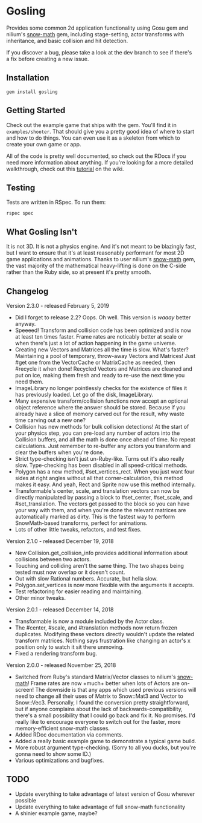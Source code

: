# Gosling

Provides some common 2d application functionality using Gosu gem and nilium's [snow-math](https://github.com/nilium/ruby-snowmath) gem, including stage-setting, actor transforms with inheritance, and basic collision and hit detection.

If you discover a bug, please take a look at the dev branch to see if there's a fix before creating a new issue.

## Installation

```
gem install gosling
```

## Getting Started

Check out the example game that ships with the gem. You'll find it in `examples/shooter`. That should give you a pretty good idea of where to start and how to do things. You can even use it as a skeleton from which to create your own game or app.

All of the code is pretty well documented, so check out the RDocs if you need more information about anything. If you're looking for a more detailed walkthrough, check out this [tutorial](https://github.com/flashguardian13/gosling/wiki/Tutorial) on the wiki.

## Testing

Tests are written in RSpec. To run them:

```
rspec spec
```

## What Gosling Isn't

It is not 3D. It is not a physics engine. And it's not meant to be blazingly fast, but I want to ensure that it's at least reasonably performant for most 2D game applications and animations. Thanks to user nilium's [snow-math](https://github.com/nilium/ruby-snowmath) gem, the vast majority of the mathematical heavy-lifting is done on the C-side rather than the Ruby side, so at present it's pretty smooth.

## Changelog

Version 2.3.0 - released February 5, 2019
- Did I forget to release 2.2? Oops. Oh well. This version is _waaay_ better anyway.
- Speeeed! Transform and collision code has been optimized and is now at least ten times faster. Frame rates are noticably better at scale or when there's just a lot of action happening in the game universe.
- Creating new Vectors and Matrices all the time is slow. What's faster? Maintaining a pool of temporary, throw-away Vectors and Matrices! Just #get one from the VectorCache or MatrixCache as needed, then #recycle it when done! Recycled Vectors and Matrices are cleaned and put on ice, making them fresh and ready to re-use the next time you need them.
- ImageLibrary no longer pointlessly checks for the existence of files it has previously loaded. Let go of the disk, ImageLibrary.
- Many expensive transform/collision functions now accept an optional object reference where the answer should be stored. Because if you already have a slice of memory carved out for the result, why waste time carving out a new one?
- Collision has new methods for bulk collision detections! At the start of your physics step, you can pre-load any number of actors into the Collision buffers, and all the math is done once ahead of time. No repeat calculations. Just remember to re-buffer any actors you transform and clear the buffers when you're done.
- Strict type-checking isn't just un-Ruby-like. Turns out it's also really slow. Type-checking has been disabled in all speed-critical methods.
- Polygon has a new method, #set_vertices_rect. When you just want four sides at right angles without all that corner-calculation, this method makes it easy. And yeah, Rect and Sprite now use this method internally.
- Transformable's center, scale, and translation vectors can now be directly manipulated by passing a block to #set_center, #set_scale, and #set_translation. The vectors get passed to the block so you can have your way with them, and when you're done the relevant matrices are automatically marked as dirty. This is the fastest way to perform SnowMath-based transforms, perfect for animations.
- Lots of other little tweaks, refactors, and test fixes.

Version 2.1.0 - released December 19, 2018
- New Collision.get_collision_info provides additional information about collisions between two actors.
- Touching and colliding aren't the same thing. The two shapes being tested must now overlap or it doesn't count.
- Out with slow Rational numbers. Accurate, but hella slow.
- Polygon.set_vertices is now more flexible with the arguments it accepts.
- Test refactoring for easier reading and maintaining.
- Other minor tweaks.

Version 2.0.1 - released December 14, 2018
- Transformable is now a module included by the Actor class.
- The #center, #scale, and #translation methods now return frozen duplicates. Modifying these vectors directly wouldn't update the related transform matrices. Nothing says frustration like changing an actor's x position only to watch it sit there unmoving.
- Fixed a rendering transform bug.

Version 2.0.0 - released November 25, 2018
- Switched from Ruby's standard Matrix/Vector classes to nilium's [snow-math](https://github.com/nilium/ruby-snowmath)! Frame rates are now +much+ better when lots of Actors are on-screen! The downside is that any apps which used previous versions will need to change all their uses of Matrix to Snow::Mat3 and Vector to Snow::Vec3. Personally, I found the conversion pretty straightforward, but if anyone complains about the lack of backwards-compatibility, there's a small possibility that I could go back and fix it. No promises. I'd really like to encourage everyone to switch out for the faster, more memory-efficient snow-math classes.
- Added RDoc documentation via comments.
- Added a really basic example game to demonstrate a typical game build.
- More robust argument type-checking. (Sorry to all you ducks, but you're gonna need to show some ID.)
- Various optimizations and bugfixes.

## TODO

- Update everything to take advantage of latest version of Gosu wherever possible
- Update everything to take advantage of full snow-math functionality
- A shinier example game, maybe?

